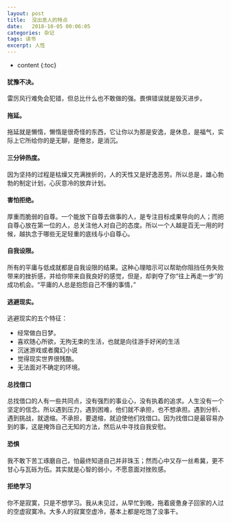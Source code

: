 ```yaml
---
layout: post
title:  没出息人的特点
date:   2018-10-05 00:06:05
categories: 杂记
tags: 读书
excerpt: 人性
---
```



* content
{:toc}


#### 犹豫不决。

雷厉风行难免会犯错，但总比什么也不敢做的强。畏惧错误就是毁灭进步。

#### 拖延。

拖延就是懒惰，懒惰是很奇怪的东西，它让你以为那是安逸，是休息，是福气，实际上它所给你的是无聊，是倦怠，是消沉。

#### 三分钟热度。

因为坚持的过程是枯燥又充满挫折的，人的天性又是好逸恶劳。所以总是，雄心勃勃的制定计划，心灰意冷的放弃计划。


#### 害怕拒绝。

厚重而脆弱的自尊。一个能放下自尊去做事的人，是专注目标成果导向的人；而把自尊心放在第一位的人，总关注他人对自己的态度。所以一个人越是百无一用的时候，越执念于哪些无足轻重的底线与小自尊心。

#### 自我设限。

所有的平庸与低成就都是自我设限的结果。这种心理暗示可以帮助你阻挡任务失败带来的挫折感，并给你带来自我良好的感觉，但是，却剥夺了你“往上再走一步”的成功机会。“平庸的人总是抱怨自己不懂的事情，”

#### 逃避现实。

逃避现实的五个特征：

  -  经常做白日梦。
  -  喜欢随心所欲，无拘无束的生活，也就是向往游手好闲的生活 
  - 沉迷游戏或者魔幻小说 
  - 觉得现实世界很残酷。
  - 无法面对不确定的环境。
  

#### 总找借口

总找借口的人有一些共同点，没有强烈的事业心，没有执着的追求。人生没有一个坚定的信念。所以遇到压力，遇到困难，他们就不承担，也不想承担。遇到分析、遇到挑战，就退缩。不承担，要退缩，就迫使他们找借口。因为找借口是最容易办到的事，这是掩饰自己无知的方法，然后从中寻找自我安慰。

#### 恐惧

我不敢下苦工琢磨自己，怕最终知道自己并非珠玉；然而心中又存一丝希冀，更不甘心与瓦砾为伍。其实就是心智的弱小，不愿意面对挫败感。

#### 拒绝学习

你不是寂寞，只是不想学习。我从未见过，从早忙到晚，拖着疲惫身子回家的人过的空虚寂寞冷。大多人的寂寞空虚冷，基本上都是吃饱了没事干。
